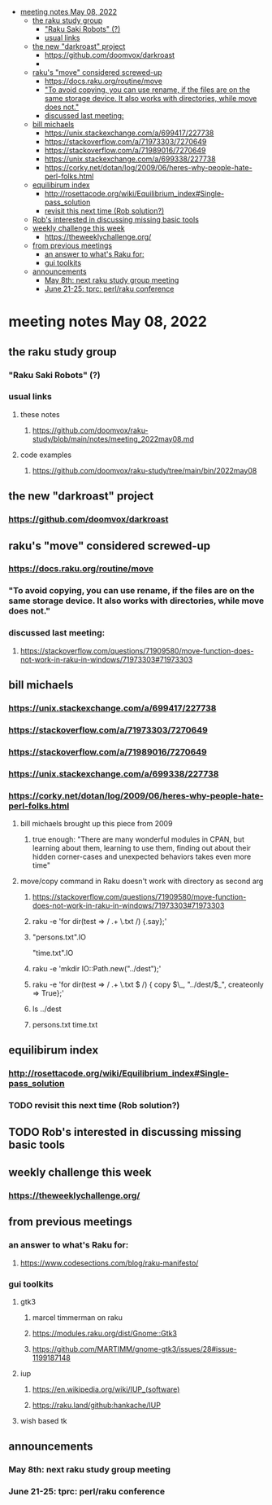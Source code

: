 - [meeting notes May 08, 2022](#org9916036)
  - [the raku study group](#org212704f)
    - ["Raku Saki Robots" (?)](#orgb85e710)
    - [usual links](#orgd3f04e6)
  - [the new "darkroast" project](#org0b5bbf1)
    - [<https://github.com/doomvox/darkroast>](#org3b48e31)
    - [](#org2271b4b)
  - [raku's "move" considered screwed-up](#org4643b99)
    - [<https://docs.raku.org/routine/move>](#org28f8b9f)
    - ["To avoid copying, you can use rename, if the files are on the same storage device. It also works with directories, while move does not."](#orgaa111d9)
    - [discussed last meeting:](#org5809ef3)
  - [bill michaels](#orga0673e3)
    - [<https://unix.stackexchange.com/a/699417/227738>](#orgfe75798)
    - [<https://stackoverflow.com/a/71973303/7270649>](#org1abd2d0)
    - [<https://stackoverflow.com/a/71989016/7270649>](#orgb13f5ad)
    - [<https://unix.stackexchange.com/a/699338/227738>](#org1cd1abe)
    - [<https://corky.net/dotan/log/2009/06/heres-why-people-hate-perl-folks.html>](#org28b0d16)
  - [equilibirum index](#org747033c)
    - [<http://rosettacode.org/wiki/Equilibrium_index#Single-pass_solution>](#org3a63c74)
    - [revisit this next time (Rob solution?)](#orgb2e69a5)
  - [Rob's interested in discussing missing basic tools](#orgd715490)
  - [weekly challenge this week](#org5abf94e)
    - [<https://theweeklychallenge.org/>](#org33e749e)
  - [from previous meetings](#org5758cd1)
    - [an answer to what's Raku for:](#org2503354)
    - [gui toolkits](#org7d28a12)
  - [announcements](#org343acd0)
    - [May 8th: next raku study group meeting](#org2cde577)
    - [June 21-25: tprc: perl/raku conference](#orge72f70f)


<a id="org9916036"></a>

# meeting notes May 08, 2022


<a id="org212704f"></a>

## the raku study group


<a id="orgb85e710"></a>

### "Raku Saki Robots" (?)


<a id="orgd3f04e6"></a>

### usual links

1.  these notes

    1.  <https://github.com/doomvox/raku-study/blob/main/notes/meeting_2022may08.md>

2.  code examples

    1.  <https://github.com/doomvox/raku-study/tree/main/bin/2022may08>


<a id="org0b5bbf1"></a>

## the new "darkroast" project


<a id="org3b48e31"></a>

### <https://github.com/doomvox/darkroast>


<a id="org2271b4b"></a>

### 


<a id="org4643b99"></a>

## raku's "move" considered screwed-up


<a id="org28f8b9f"></a>

### <https://docs.raku.org/routine/move>


<a id="orgaa111d9"></a>

### "To avoid copying, you can use rename, if the files are on the same storage device. It also works with directories, while move does not."


<a id="org5809ef3"></a>

### discussed last meeting:

1.  <https://stackoverflow.com/questions/71909580/move-function-does-not-work-in-raku-in-windows/71973303#71973303>


<a id="orga0673e3"></a>

## bill michaels


<a id="orgfe75798"></a>

### <https://unix.stackexchange.com/a/699417/227738>


<a id="org1abd2d0"></a>

### <https://stackoverflow.com/a/71973303/7270649>


<a id="orgb13f5ad"></a>

### <https://stackoverflow.com/a/71989016/7270649>


<a id="org1cd1abe"></a>

### <https://unix.stackexchange.com/a/699338/227738>


<a id="org28b0d16"></a>

### <https://corky.net/dotan/log/2009/06/heres-why-people-hate-perl-folks.html>

1.  bill michaels brought up this piece from 2009

    1.  true enough: "There are many wonderful modules in CPAN, but learning about them, learning to use them, finding out about their hidden corner-cases and unexpected behaviors takes even more time"

2.  move/copy command in Raku doesn't work with directory as second arg

    1.  <https://stackoverflow.com/questions/71909580/move-function-does-not-work-in-raku-in-windows/71973303#71973303>
    
    2.  raku -e 'for dir(test => / .+ \\.txt /) {.say};'
    
    3.  "persons.txt".IO
    
        "time.txt".IO
    
    4.  raku -e 'mkdir IO::Path.new("../dest");'
    
    5.  raku -e 'for dir(test => / .+ \\.txt $ /) { copy $\_, "../dest/$\_", createonly => True};'
    
    6.  ls ../dest
    
    7.  persons.txt time.txt


<a id="org747033c"></a>

## equilibirum index


<a id="org3a63c74"></a>

### <http://rosettacode.org/wiki/Equilibrium_index#Single-pass_solution>


<a id="orgb2e69a5"></a>

### TODO revisit this next time (Rob solution?)


<a id="orgd715490"></a>

## TODO Rob's interested in discussing missing basic tools


<a id="org5abf94e"></a>

## weekly challenge this week


<a id="org33e749e"></a>

### <https://theweeklychallenge.org/>


<a id="org5758cd1"></a>

## from previous meetings


<a id="org2503354"></a>

### an answer to what's Raku for:

1.  <https://www.codesections.com/blog/raku-manifesto/>


<a id="org7d28a12"></a>

### gui toolkits

1.  gtk3

    1.  marcel timmerman on raku
    
    2.  <https://modules.raku.org/dist/Gnome::Gtk3>
    
    3.  <https://github.com/MARTIMM/gnome-gtk3/issues/28#issue-1199187148>

2.  iup

    1.  <https://en.wikipedia.org/wiki/IUP_(software)>
    
    2.  <https://raku.land/github:hankache/IUP>

3.  wish based tk


<a id="org343acd0"></a>

## announcements


<a id="org2cde577"></a>

### May 8th: next raku study group meeting


<a id="orge72f70f"></a>

### June 21-25: tprc: perl/raku conference
